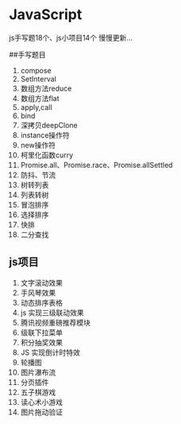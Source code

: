 # JavaScript
js手写题18个、js小项目14个
慢慢更新...

##手写题目
1. compose
2. SetInterval
3. 数组方法reduce
4. 数组方法flat
5. apply,call
6. bind
7. 深拷贝deepClone
8. instance操作符
9. new操作符
10. 柯里化函数curry
11. Promise.all、Promise.race、Promise.allSettled
12. 防抖、节流
13. 树转列表
14. 列表转树
15. 冒泡排序
16. 选择排序
17. 快排
18. 二分查找

## js项目
1. 文字滚动效果 
2. 手风琴效果 
3. 动态排序表格 
4. js 实现三级联动效果 
5. 腾讯视频重磅推荐模块 
6. 级联下拉菜单 
7. 积分抽奖效果 
8. JS 实现倒计时特效 
9. 轮播图 
10. 图片瀑布流 
11. 分页插件 
12. 五子棋游戏 
13. 读心术小游戏 
14. 图片拖动验证 


